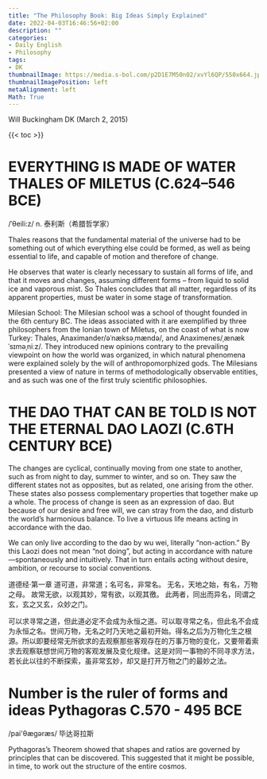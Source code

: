 ```yaml
---
title: "The Philosophy Book: Big Ideas Simply Explained"
date: 2022-04-03T16:46:56+02:00
description: ""
categories:
- Daily English
- Philosophy
tags:
- DK
thumbnailImage: https://media.s-bol.com/p2D1E7M50n02/xvYl6QP/550x664.jpg
thumbnailImagePosition: left
metaAlignment: left
Math: True
---
```

Will Buckingham
DK (March 2, 2015)
<!--more-->
{{< toc >}}
# EVERYTHING IS MADE OF WATER THALES OF MILETUS (C.624–546 BCE)
/ˈθeili:z/ n. 泰利斯（希腊哲学家）

Thales reasons that the fundamental material of the universe had to be
something out of which everything else could be formed, as well as being essential to life, and capable of motion and therefore of change.

He observes that water is clearly necessary to sustain all forms of life, and that it moves and changes, assuming different forms – from liquid to solid ice and vaporous mist. So Thales concludes that all matter, regardless of its apparent properties, must be water in some stage of transformation.

Milesian School: The Milesian school was a school of thought founded in the 6th century BC. The ideas associated with it are exemplified by three philosophers from the Ionian town of Miletus, on the coast of what is now Turkey: Thales, Anaximander/əˈnæksəˌmændə/, and Anaximenes/ˌænækˈsɪməˌniːz/. They introduced new opinions contrary to the prevailing viewpoint on how the world was organized, in which natural phenomena were explained solely by the will of anthropomorphized gods. The Milesians presented a view of nature in terms of methodologically observable entities, and as such was one of the first truly scientific philosophies.

# THE DAO THAT CAN BE TOLD IS NOT THE ETERNAL DAO LAOZI (C.6TH CENTURY BCE)

The changes are cyclical, continually moving from one state to another, such as from night to day, summer to winter, and so on. They saw the different states not as opposites, but as related, one arising from the other. These states also possess complementary properties that together make up a whole. The process of change is seen as an expression of dao. But because of our desire and free will, we can stray from the dao, and disturb the world’s harmonious balance. To live a virtuous life means acting in accordance with the dao.

We can only live according to the dao by wu wei, literally “non-action.” By this Laozi does not mean “not doing”, but acting in accordance with
nature—spontaneously and intuitively. That in turn entails acting without desire, ambition, or recourse to social conventions.

道德经·第一章
道可道，非常道；名可名，非常名。
无名，天地之始，有名，万物之母。
故常无欲，以观其妙，常有欲，以观其徼。
此两者，同出而异名，同谓之玄，玄之又玄，众妙之门。

可以求寻常之道，但此道必定不会成为永恒之道。可以取寻常之名，但此名不会成为永恒之名。世间万物，无名之时乃天地之最初开始。得名之后为万物化生之根源。所以即要经常无所欲求的去观察那些客观存在的万事万物的变化，又要带着索求去观察联想世间万物的客观发展及变化规律。这是对同一事物的不同寻求方法，若长此以往的不断探索，虽非常玄妙，却又是打开万物之门的最妙之法。
# Number is the ruler of forms and ideas Pythagoras C.570 - 495 BCE
/pai'θæɡəræs/ 毕达哥拉斯

Pythagoras’s Theorem showed that shapes and ratios are governed by principles that can be discovered. This suggested that it might be possible, in time, to work out the structure of the entire cosmos.
